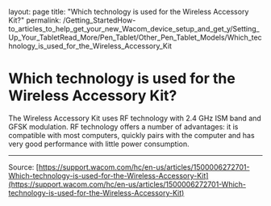 layout: page
title: "Which technology is used for the Wireless Accessory Kit?"
permalink: /Getting_StartedHow-to_articles_to_help_get_your_new_Wacom_device_setup_and_get_y/Setting_Up_Your_TabletRead_More/Pen_Tablet/Other_Pen_Tablet_Models/Which_technology_is_used_for_the_Wireless_Accessory_Kit

# Which technology is used for the Wireless Accessory Kit?

The Wireless Accessory Kit uses RF technology with 2.4 GHz ISM band and GFSK modulation. RF technology offers a number of advantages: it is compatible with most computers, quickly pairs with the computer and has very good performance with little power consumption.

---
Source: [https://support.wacom.com/hc/en-us/articles/1500006272701-Which-technology-is-used-for-the-Wireless-Accessory-Kit](https://support.wacom.com/hc/en-us/articles/1500006272701-Which-technology-is-used-for-the-Wireless-Accessory-Kit)
